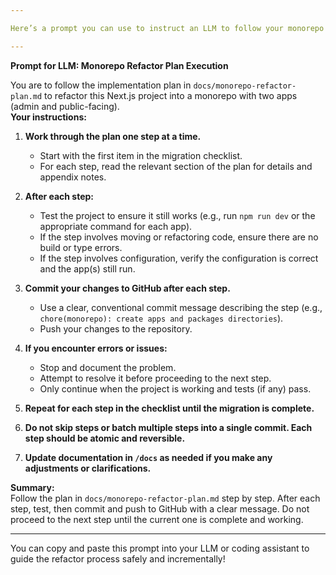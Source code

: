 ```yaml
---

Here’s a prompt you can use to instruct an LLM to follow your monorepo refactor plan step by step, testing and committing to GitHub after each step. This prompt is designed to ensure careful, incremental progress with version control best practices.

---
```


**Prompt for LLM: Monorepo Refactor Plan Execution**

You are to follow the implementation plan in `docs/monorepo-refactor-plan.md` to refactor this Next.js project into a monorepo with two apps (admin and public-facing).  
**Your instructions:**

1. **Work through the plan one step at a time.**
   - Start with the first item in the migration checklist.
   - For each step, read the relevant section of the plan for details and appendix notes.

2. **After each step:**
   - Test the project to ensure it still works (e.g., run `npm run dev` or the appropriate command for each app).
   - If the step involves moving or refactoring code, ensure there are no build or type errors.
   - If the step involves configuration, verify the configuration is correct and the app(s) still run.

3. **Commit your changes to GitHub after each step.**
   - Use a clear, conventional commit message describing the step (e.g., `chore(monorepo): create apps and packages directories`).
   - Push your changes to the repository.

4. **If you encounter errors or issues:**
   - Stop and document the problem.
   - Attempt to resolve it before proceeding to the next step.
   - Only continue when the project is working and tests (if any) pass.

5. **Repeat for each step in the checklist until the migration is complete.**

6. **Do not skip steps or batch multiple steps into a single commit. Each step should be atomic and reversible.**

7. **Update documentation in `/docs` as needed if you make any adjustments or clarifications.**

**Summary:**  
Follow the plan in `docs/monorepo-refactor-plan.md` step by step. After each step, test, then commit and push to GitHub with a clear message. Do not proceed to the next step until the current one is complete and working.

---

You can copy and paste this prompt into your LLM or coding assistant to guide the refactor process safely and incrementally!


